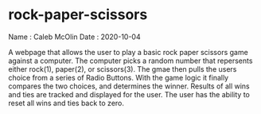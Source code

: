 # rock-paper-scissors

Name : Caleb McOlin
Date : 2020-10-04

A webpage that allows the user to play a basic rock paper scissors game against a computer.
The computer picks a random number that repersents either rock(1), paper(2), or scissors(3).
The gmae then pulls the users choice from a series of Radio Buttons. 
With the game logic it finally compares the two choices, and determines the winner.
Results of all wins and ties are tracked and displayed for the user.
The user has the ability to reset all wins and ties back to zero.
